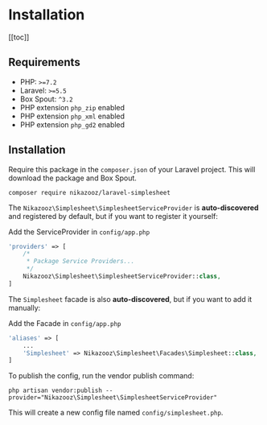 # Installation

[[toc]]

## Requirements

* PHP: `>=7.2`
* Laravel: `>=5.5`
* Box Spout: `^3.2`
* PHP extension `php_zip` enabled
* PHP extension `php_xml` enabled
* PHP extension `php_gd2` enabled

## Installation

Require this package in the `composer.json` of your Laravel project. This will download the package and Box Spout.

```
composer require nikazooz/laravel-simplesheet
```

The `Nikazooz\Simplesheet\SimplesheetServiceProvider` is __auto-discovered__ and registered by default, but if you want to register it yourself:

Add the ServiceProvider in `config/app.php`

```php
'providers' => [
    /*
     * Package Service Providers...
     */
    Nikazooz\Simplesheet\SimplesheetServiceProvider::class,
]
```

The `Simplesheet` facade is also __auto-discovered__, but if you want to add it manually:

Add the Facade in `config/app.php`

```php
'aliases' => [
    ...
    'Simplesheet' => Nikazooz\Simplesheet\Facades\Simplesheet::class,
]
```

To publish the config, run the vendor publish command:

```
php artisan vendor:publish --provider="Nikazooz\Simplesheet\SimplesheetServiceProvider"
```

This will create a new config file named `config/simplesheet.php`.
